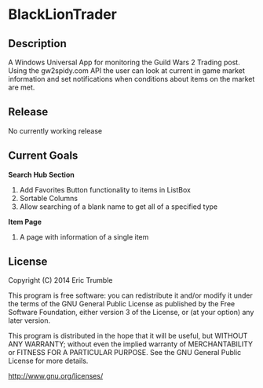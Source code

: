 BlackLionTrader
===============

Description
-----------
A Windows Universal App for monitoring the Guild Wars 2 Trading post. Using the gw2spidy.com API the
user can look at current in game market information and set notifications when conditions about items
on the market are met.

Release
-------
No currently working release 

Current Goals
-------------
__Search Hub Section__

1. Add Favorites Button functionality to items in ListBox
2. Sortable Columns
3. Allow searching of a blank name to get all of a specified type

__Item Page__

1. A page with information of a single item

License
-------
Copyright (C) 2014  Eric Trumble

This program is free software: you can redistribute it and/or modify
it under the terms of the GNU General Public License as published by
the Free Software Foundation, either version 3 of the License, or
(at your option) any later version.

This program is distributed in the hope that it will be useful,
but WITHOUT ANY WARRANTY; without even the implied warranty of
MERCHANTABILITY or FITNESS FOR A PARTICULAR PURPOSE.  See the
GNU General Public License for more details.

http://www.gnu.org/licenses/
